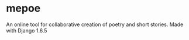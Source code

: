 # mepoe
An online tool for collaborative creation of poetry and short stories. Made with Django 1.6.5
